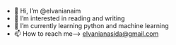 - 👋 Hi, I’m @elvanianaim
- 👀 I’m interested in reading and writing
- 🌱 I’m currently learning python and machine learning  
- 📫 How to reach me--> elvanianasida@gmail.com

<!---
elvanianaim/elvanianaim is a ✨ special ✨ repository because its `README.md` (this file) appears on your GitHub profile.
You can click the Preview link to take a look at your changes.
--->
